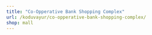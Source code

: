 ```yaml
---
title: "Co-Opperative Bank Shopping Complex"
url: /koduvayur/co-opperative-bank-shopping-complex/
shop: mall
---
```


